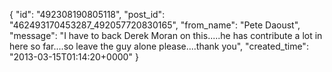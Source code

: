  {
   "id": "492308190805118",
   "post_id": "462493170453287_492057720830165",
   "from_name": "Pete Daoust",
   "message": "I have to back Derek Moran on this.....he has contribute a lot in here so far....so leave the guy alone please....thank you",
   "created_time": "2013-03-15T01:14:20+0000"
 }

